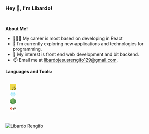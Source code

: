 <h3 title="Hey guy, are you smiling today?"> Hey 👋, I'm Libardo!</h3>
<br />

**About Me!**

- 👨🏽‍💻 My career is most based on developing in React
- 🌱 I’m currently exploring new applications and technologies for programming.
- 🤔 My interest is front end web development and bit backend.
- 📫 Email me at [libardojesusrengifo129@gmail.com](mailto:libardojesusrengifo129@gmail.com).


**Languages and Tools:**  

<code>
  <img height="20" src="https://raw.githubusercontent.com/github/explore/80688e429a7d4ef2fca1e82350fe8e3517d3494d/topics/javascript/javascript.png">
  <img height="20" src="https://raw.githubusercontent.com/github/explore/80688e429a7d4ef2fca1e82350fe8e3517d3494d/topics/react/react.png">
  <img height="20" src="https://raw.githubusercontent.com/github/explore/80688e429a7d4ef2fca1e82350fe8e3517d3494d/topics/nodejs/nodejs.png">
  <img height="20" src="https://raw.githubusercontent.com/github/explore/80688e429a7d4ef2fca1e82350fe8e3517d3494d/topics/git/git.png">
</code>
<br />
<br />
<img width="400px" src="https://github-readme-streak-stats.herokuapp.com/?user=znareak&count_private=true&theme=radical" alt="Libardo Rengifo" />


